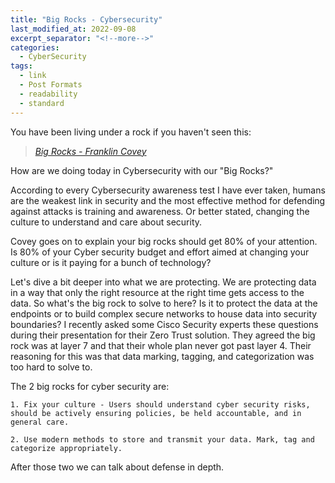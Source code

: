 ```yaml
---
title: "Big Rocks - Cybersecurity"
last_modified_at: 2022-09-08
excerpt_separator: "<!--more-->"
categories:
  - CyberSecurity
tags:
  - link
  - Post Formats
  - readability
  - standard
---
```


You have been living under a rock if you haven't seen this:
 > <cite><a href="https://resources.franklincovey.com/the-8th-habit/big-rocks-stephen-r-covey">Big Rocks - Franklin Covey</a></cite>

How are we doing today in Cybersecurity with our "Big Rocks?" 
<!--more-->
According to every Cybersecurity awareness test I have ever taken, humans are the weakest link in security and the most effective method for defending against attacks is training and awareness. Or better stated, changing the culture to understand and care about security. 

Covey goes on to explain your big rocks should get 80% of your attention. Is 80% of your Cyber security budget and effort aimed at changing your culture or is it paying for a bunch of technology?

Let's dive a bit deeper into what we are protecting. We are protecting data in a way that only the right resource at the right time gets access to the data. So what's the big rock to solve to here? Is it to protect the data at the endpoints or to build complex secure networks to house data into security boundaries? I recently asked some Cisco Security experts these questions during their presentation for their Zero Trust solution. They agreed the big rock was at layer 7 and that their whole plan never got past layer 4. Their reasoning for this was that data marking, tagging, and categorization was too hard to solve to. 

<!--more-->

The 2 big rocks for cyber security are:

	1. Fix your culture - Users should understand cyber security risks, should be actively ensuring policies, be held accountable, and in general care.
  
	2. Use modern methods to store and transmit your data. Mark, tag and categorize appropriately. 

After those two we can talk about defense in depth.
